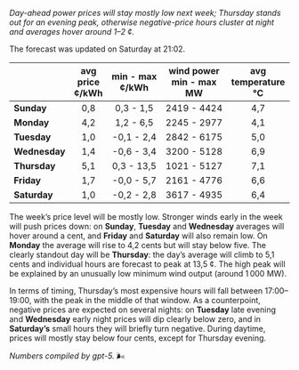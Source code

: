 *Day-ahead power prices will stay mostly low next week; Thursday stands out for an evening peak, otherwise negative-price hours cluster at night and averages hover around 1–2 ¢.*

The forecast was updated on Saturday at 21:02.

|  | avg<br>price<br>¢/kWh | min - max<br>¢/kWh | wind power<br>min - max<br>MW | avg<br>temperature<br>°C |
|:-------------|:----------------:|:----------------:|:-------------:|:-------------:|
| **Sunday** | 0,8 | 0,3 - 1,5 | 2419 - 4424 | 4,7 |
| **Monday** | 4,2 | 1,2 - 6,5 | 2245 - 2977 | 4,1 |
| **Tuesday** | 1,0 | -0,1 - 2,4 | 2842 - 6175 | 5,0 |
| **Wednesday** | 1,4 | -0,6 - 3,4 | 3200 - 5128 | 6,9 |
| **Thursday** | 5,1 | 0,3 - 13,5 | 1021 - 5127 | 7,1 |
| **Friday** | 1,7 | -0,0 - 5,7 | 2161 - 4776 | 6,6 |
| **Saturday** | 1,0 | -0,2 - 2,8 | 3617 - 4935 | 6,4 |

The week’s price level will be mostly low. Stronger winds early in the week will push prices down: on **Sunday**, **Tuesday** and **Wednesday** averages will hover around a cent, and **Friday** and **Saturday** will also remain low. On **Monday** the average will rise to 4,2 cents but will stay below five. The clearly standout day will be **Thursday**: the day’s average will climb to 5,1 cents and individual hours are forecast to peak at 13,5 ¢. The high peak will be explained by an unusually low minimum wind output (around 1 000 MW).

In terms of timing, Thursday’s most expensive hours will fall between 17:00–19:00, with the peak in the middle of that window. As a counterpoint, negative prices are expected on several nights: on **Tuesday** late evening and **Wednesday** early night prices will dip clearly below zero, and in **Saturday’s** small hours they will briefly turn negative. During daytime, prices will mostly stay below four cents, except for Thursday evening.

*Numbers compiled by gpt-5.* 🌬️
